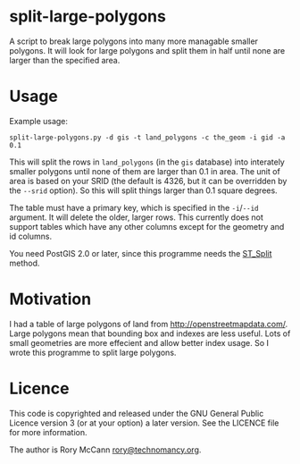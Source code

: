 split-large-polygons
====================

A script to break large polygons into many more managable smaller polygons. It will look for large polygons and split them in half until none are larger than the specified area.

Usage
=====

Example usage:

    split-large-polygons.py -d gis -t land_polygons -c the_geom -i gid -a 0.1

This will split the rows in ``land_polygons`` (in the ``gis`` database) into interately smaller polygons until none of them are larger than 0.1 in area. The unit of area is based on your SRID (the default is 4326, but it can be overridden by the ``--srid`` option). So this will split things larger than 0.1 square degrees.

The table must have a primary key, which is specified in the ``-i``/``--id`` argument. It will delete the older, larger rows. This currently does not support tables which have any other columns except for the geometry and id columns.

You need PostGIS 2.0 or later, since this programme needs the [ST_Split](http://postgis.refractions.net/documentation/manual-2.0/ST_Split.html) method.

Motivation
==========

I had a table of large polygons of land from http://openstreetmapdata.com/. Large polygons mean that bounding box and indexes are less useful. Lots of small geometries are more effecient and allow better index usage. So I wrote this programme to split large polygons.

Licence
=======

This code is copyrighted and released under the GNU General Public Licence version 3 (or at your option) a later version. See the LICENCE file for more information.

The author is Rory McCann <rory@technomancy.org>.
